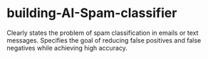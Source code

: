 # building-AI-Spam-classifier
Clearly states the problem of spam classification in emails or text messages. Specifies the goal of reducing false positives and false negatives while achieving high accuracy.
